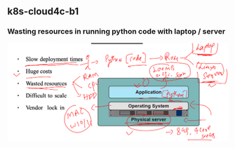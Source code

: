 ## k8s-cloud4c-b1

### Wasting resources in running python code with laptop / server 

<img src="ws.png">


